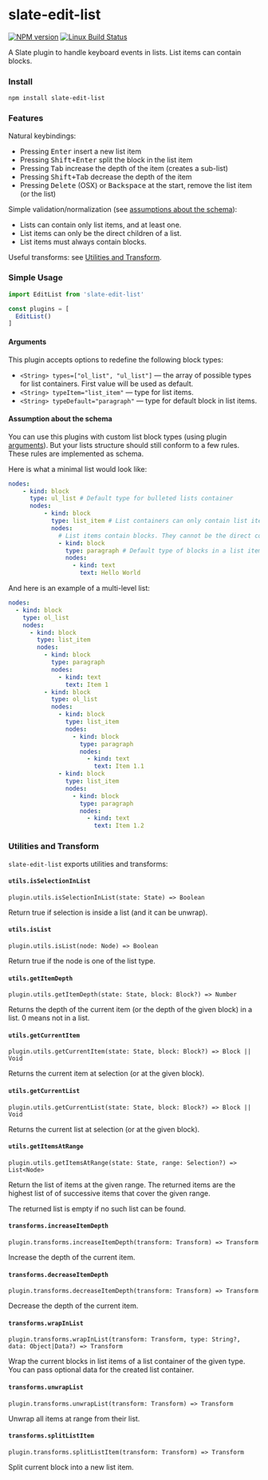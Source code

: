 # slate-edit-list

[![NPM version](https://badge.fury.io/js/slate-edit-list.svg)](http://badge.fury.io/js/slate-edit-list)
[![Linux Build Status](https://travis-ci.org/GitbookIO/slate-edit-list.png?branch=master)](https://travis-ci.org/GitbookIO/slate-edit-list)

A Slate plugin to handle keyboard events in lists. List items can contain blocks.

### Install

```
npm install slate-edit-list
```

### Features

Natural keybindings:

- Pressing <kbd>Enter</kbd> insert a new list item
- Pressing <kbd>Shift+Enter</kbd> split the block in the list item
- Pressing <kbd>Tab</kbd> increase the depth of the item (creates a sub-list)
- Pressing <kbd>Shift+Tab</kbd> decrease the depth of the item
- Pressing <kbd>Delete</kbd> (OSX) or <kbd>Backspace</kbd> at the start, remove the list item (or the list)

Simple validation/normalization (see [assumptions about the schema](#assumption-about-the-schema)):

- Lists can contain only list items, and at least one.
- List items can only be the direct children of a list.
- List items must always contain blocks.

Useful transforms: see [Utilities and Transform](#utilities-and-transform).

### Simple Usage

```js
import EditList from 'slate-edit-list'

const plugins = [
  EditList()
]
```

#### Arguments

This plugin accepts options to redefine the following block types:

- `<String> types=["ol_list", "ul_list"]` — the array of possible types for list containers. First value will be used as default.
- `<String> typeItem="list_item"` — type for list items.
- `<String> typeDefault="paragraph"` — type for default block in list items.

#### Assumption about the schema

You can use this plugins with custom list block types (using plugin [arguments](#arguments)). But your lists structure should still conform to a few rules. These rules are implemented as schema.

Here is what a minimal list would look like:


```yaml
nodes:
    - kind: block
      type: ul_list # Default type for bulleted lists container
      nodes:
          - kind: block
            type: list_item # List containers can only contain list items
            nodes:
              # List items contain blocks. They cannot be the direct container of text.
              - kind: block
                type: paragraph # Default type of blocks in a list item
                nodes:
                  - kind: text
                    text: Hello World
```

And here is an example of a multi-level list:

```yaml
nodes:
  - kind: block
    type: ol_list
    nodes:
      - kind: block
        type: list_item
        nodes:
          - kind: block
            type: paragraph
            nodes:
              - kind: text
                text: Item 1
          - kind: block
            type: ol_list
            nodes:
              - kind: block
                type: list_item
                nodes:
                  - kind: block
                    type: paragraph
                    nodes:
                      - kind: text
                        text: Item 1.1
              - kind: block
                type: list_item
                nodes:
                  - kind: block
                    type: paragraph
                    nodes:
                      - kind: text
                        text: Item 1.2
```

### Utilities and Transform

`slate-edit-list` exports utilities and transforms:

#### `utils.isSelectionInList`

`plugin.utils.isSelectionInList(state: State) => Boolean`

Return true if selection is inside a list (and it can be unwrap).

#### `utils.isList`

`plugin.utils.isList(node: Node) => Boolean`

Return true if the node is one of the list type.

#### `utils.getItemDepth`

`plugin.utils.getItemDepth(state: State, block: Block?) => Number`

Returns the depth of the current item (or the depth of the given block) in a list. 0 means not in a list.

#### `utils.getCurrentItem`

`plugin.utils.getCurrentItem(state: State, block: Block?) => Block || Void`

Returns the current item at selection (or at the given block).

#### `utils.getCurrentList`

`plugin.utils.getCurrentList(state: State, block: Block?) => Block || Void`

Returns the current list at selection (or at the given block).

#### `utils.getItemsAtRange`

`plugin.utils.getItemsAtRange(state: State, range: Selection?) => List<Node>`

Return the list of items at the given range. The returned items are the highest list of of successive items that cover the given range.

The returned list is empty if no such list can be found.

#### `transforms.increaseItemDepth`

`plugin.transforms.increaseItemDepth(transform: Transform) => Transform`

Increase the depth of the current item.

#### `transforms.decreaseItemDepth`

`plugin.transforms.decreaseItemDepth(transform: Transform) => Transform`

Decrease the depth of the current item.

#### `transforms.wrapInList`

`plugin.transforms.wrapInList(transform: Transform, type: String?, data: Object|Data?) => Transform`

Wrap the current blocks in list items of a list container of the given type. You can pass optional data for the created list container.

#### `transforms.unwrapList`

`plugin.transforms.unwrapList(transform: Transform) => Transform`

Unwrap all items at range from their list.

#### `transforms.splitListItem`

`plugin.transforms.splitListItem(transform: Transform) => Transform`

Split current block into a new list item.

